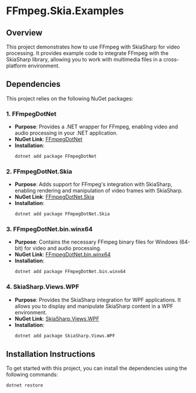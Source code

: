 # FFmpeg.Skia.Examples

## Overview
This project demonstrates how to use FFmpeg with SkiaSharp for video processing. It provides example code to integrate FFmpeg with the SkiaSharp library, allowing you to work with multimedia files in a cross-platform environment.

## Dependencies

This project relies on the following NuGet packages:

### 1. **FFmpegDotNet**
   - **Purpose**: Provides a .NET wrapper for FFmpeg, enabling video and audio processing in your .NET application.
   - **NuGet Link**: [FFmpegDotNet](https://www.nuget.org/packages/FFmpegDotNet)
   - **Installation**: 
     ```bash
     dotnet add package FFmpegDotNet
     ```

### 2. **FFmpegDotNet.Skia**
   - **Purpose**: Adds support for FFmpeg's integration with SkiaSharp, enabling rendering and manipulation of video frames with SkiaSharp.
   - **NuGet Link**: [FFmpegDotNet.Skia](https://www.nuget.org/packages/FFmpegDotNet.Skia)
   - **Installation**: 
     ```bash
     dotnet add package FFmpegDotNet.Skia
     ```

### 3. **FFmpegDotNet.bin.winx64**
   - **Purpose**: Contains the necessary FFmpeg binary files for Windows (64-bit) for video and audio processing.
   - **NuGet Link**: [FFmpegDotNet.bin.winx64](https://www.nuget.org/packages/FFmpegDotNet.bin.winx64)
   - **Installation**:
     ```bash
     dotnet add package FFmpegDotNet.bin.winx64
     ```

### 4. **SkiaSharp.Views.WPF**
   - **Purpose**: Provides the SkiaSharp integration for WPF applications. It allows you to display and manipulate SkiaSharp content in a WPF environment.
   - **NuGet Link**: [SkiaSharp.Views.WPF](https://www.nuget.org/packages/SkiaSharp.Views.WPF)
   - **Installation**:
     ```bash
     dotnet add package SkiaSharp.Views.WPF
     ```

## Installation Instructions

To get started with this project, you can install the dependencies using the following commands:

```bash
dotnet restore